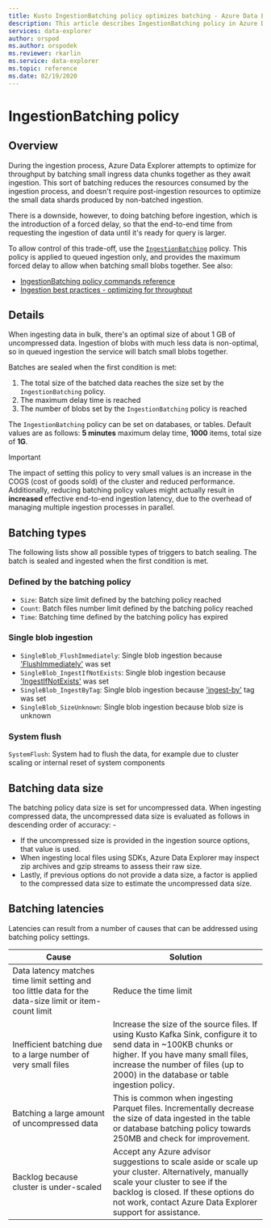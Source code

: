 ```yaml
---
title: Kusto IngestionBatching policy optimizes batching - Azure Data Explorer
description: This article describes IngestionBatching policy in Azure Data Explorer.
services: data-explorer
author: orspod
ms.author: orspodek
ms.reviewer: rkarlin
ms.service: data-explorer
ms.topic: reference
ms.date: 02/19/2020
---
```

# IngestionBatching policy

## Overview

During the ingestion process, Azure Data Explorer attempts to optimize for throughput by batching small ingress data chunks together as they await ingestion.
This sort of batching reduces the resources consumed by the ingestion process, and doesn't require post-ingestion resources to optimize the small data shards produced by non-batched ingestion.

There is a downside, however, to doing batching before ingestion, which is the introduction of a forced delay, so that the end-to-end time from requesting the ingestion of data until it's ready for query is larger.

To allow control of this trade-off, use the [`IngestionBatching`](batching-policy.md) policy.
This policy is applied to queued ingestion only, and provides the maximum forced delay to allow when batching small blobs together. See also:

* [IngestionBatching policy commands reference](../management/batching-policy.md)
* [Ingestion best practices - optimizing for throughput](../api/netfx/kusto-ingest-best-practices.md#optimizing-for-throughput)

## Details

When ingesting data in bulk, there's an optimal size of about 1 GB of uncompressed data. Ingestion of blobs with much less data is non-optimal, so in queued ingestion the service will batch small blobs together.

Batches are sealed when the first condition is met:

1. The total size of the batched data reaches the size set by the `IngestionBatching` policy.
1. The maximum delay time is reached
1. The number of blobs set by the `IngestionBatching` policy is reached

The `IngestionBatching` policy can be set on databases, or tables. Default values are as follows: **5 minutes** maximum delay time, **1000** items, total size of **1G**.

> [!IMPORTANT]
> The impact of setting this policy to very small values is
> an increase in the COGS (cost of goods sold) of the cluster and reduced performance. Additionally,
> reducing batching policy values might actually result in **increased** effective
> end-to-end ingestion latency, due to the overhead of managing multiple ingestion
> processes in parallel.

## Batching types

The following lists show all possible types of triggers to batch sealing. The batch is sealed and ingested when the first condition is met.

### Defined by the batching policy

* `Size`: Batch size limit defined by the batching policy reached
* `Count`: Batch files number limit defined by the batching policy reached
* `Time`: Batching time defined by the batching policy has expired

### Single blob ingestion

* `SingleBlob_FlushImmediately`: Single blob ingestion because ['FlushImmediately'](../api/netfx/kusto-ingest-client-reference.md#class-kustoqueuedingestionproperties) was set
* `SingleBlob_IngestIfNotExists`: Single blob ingestion because ['IngestIfNotExists'](../../ingestion-properties.md#ingestion-properties) was set
* `SingleBlob_IngestByTag`: Single blob ingestion because ['ingest-by'](extents-overview.md#ingest-by-extent-tags) tag was set
* `SingleBlob_SizeUnknown`: Single blob ingestion because blob size is unknown

### System flush

`SystemFlush`: System had to flush the data, for example due to cluster scaling or internal reset of system components

## Batching data size

The batching policy data size is set for uncompressed data. When ingesting compressed data, the uncompressed data size is evaluated as follows in descending order of accuracy:
          -
* If the uncompressed size is provided in the ingestion source options, that value is used.
* When ingesting local files using SDKs, Azure Data Explorer may inspect zip archives and gzip streams to assess their raw size.
* Lastly, if previous options do not provide a data size, a factor is applied to the compressed data size to estimate the uncompressed data size.

## Batching latencies

Latencies can result from a number of causes that can be addressed using batching policy settings. 

| Cause | Solution |
| --- | --- |
| Data latency matches time limit setting and too little data for the data-size limit or item-count limit | Reduce the time limit |
| Inefficient batching due to a large number of very small files | Increase the size of the source files. If using Kusto Kafka Sink, configure it to send data in ~100KB chunks or higher. If you have many small files, increase the number of files (up to 2000) in the database or table ingestion policy. |
| Batching a large amount of uncompressed data | This is common when ingesting Parquet files. Incrementally decrease the size of data ingested in the table or database batching policy towards 250MB and check for improvement. |
| Backlog because cluster is under-scaled | Accept any Azure advisor suggestions to scale aside or scale up your cluster. Alternatively, manually scale your cluster to see if the backlog is closed. If these options do not work, contact Azure Data Explorer support for assistance. |

